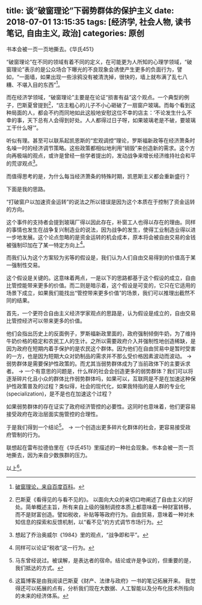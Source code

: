 title: 谈“破窗理论”下弱势群体的保护主义
date: 2018-07-01 13:15:35
tags: [经济学, 社会人物, 读书笔记, 自由主义, 政治]
categories: 原创
---

书本会被一页一页地撕去。《华氏451》

<!-- more -->

“破窗理论”在不同的领域有着不同的定义，在可能更为人所知的心理学领域，“破窗理论”表示的是公众场合下曝光的不良现象会诱使产生更多的负面行为，譬如，“一面墙，如果出现一些涂鸦没有被清洗掉，很快的，墙上就布满了乱七八糟、不堪入目的东西”[^1]。

而在经济学领域，“破窗理论”主要是在论证“损害有益”这个观点。一个典型的例子，巴斯夏曾提到[^2]，“店主粗心的儿子不小心砸破了一扇窗户玻璃。而每个看到这种局面的人，都会不约而同地如此这般地安慰这位不幸的店主：‘不论发生什么不幸的事，天下总有人会得到好处。人人都得过日子呀，如果玻璃老是不破，要玻璃工干什么呀’”。

听似有理。甚至可以联系起凯恩斯的“宏观调控”理论，罗斯福新政等在经济萧条时名噪一时的经济调节策略。这些政策都相似地利用“销毁”来创造新的需求。这个方向再极端的观点，或许是曾经一些学者提出的，发动战争来增长经济维持社会和平的荒谬观点[^3]。

而值得思考的是，为什么每当经济萧条的特殊时期，凯恩斯主义都会重新盛行？

下面是我的思路。

“打破窗户以加速资金运转”的说法之所以错误是因为这个本质在于控制了资金运转的方向。

这个事件的支持者会提到玻璃厂得以因此存在，补窗工人也得以存在的理由。同样的事情也发生在战争复兴制造业的说法，因为战争的发生，使得工业制造业得以进一步地发展。这个论点忽略的是资金运转的机会成本，原本将会被自由交易的金钱被强制印加在了某一特定方向上[^4]。

而我们认为这个方案较为劣等的假设是，我们认为人们自由交易得到的价值高于某一强制性交易。

这个假设是关键的。这意味着两点，一是以下的思路都基于这个假设的成立，自由比管控能带来更多的价值。而二则是暗示着，这个假设是可变的，它只在它适用的场景下成立，如果我们能找出“管控带来更多价值”的场景，我们可以推理出截然不同的结果。

首先，一个更符合自由主义经济学家观点的思路是，认为假设是成立的，自由交易比管控经济可以带来更多的价值。

他们会指出历史上的反面例子，罗斯福新政里面的，政府强制倾倒牛奶，为了维持牛奶价格的稳定和农民工人的生计。之所以需要政府介入并强制性地创造稀缺，是因为政府在短期内着手保护的是农民这个群体。因为他们在自由贸易中是暂时受害的一方，也是因为短期大众对奶制品的需求并不那么受价格因素波动而波动。
-> 弱势群体是需要保护性政策的。而尤其当弱势群体成为了当前政体下的主要诉求者。
-> 一个有意思的问题是，什么样的社会会创造更多的弱势群体？我们可以将逐渐碎片化且小众的群体比作弱势群体吗，如果可以，互联网是不是在加速这种保护性政策普及的过程？类似得，社会的现代化，如果我特指的是人群的专业化(specialization)，是不是也在加速这个过程？

如果弱势群体的存在证实了政府经济管控的必要性。这同时也意味着，他们更容易接受政府在政治层面实施管控的合理性。

于是我们得到一个结论[^5]。
-> 一个创造出更多碎片化群体的社会，更容易接受政府管制的行为。

联想起在雷布拉德伯里在《华氏451》里描述的一种社会现象。书本会被一页一页地撕去，因为来自少数族群的压力。

以上[^6]。

[^1]: [破窗理论，来自百度百科](https://baike.baidu.com/item/%E7%A0%B4%E7%AA%97%E7%90%86%E8%AE%BA)。
[^2]: 巴斯夏《看得见的与看不见的》。 以面向大众的亲切口吻阐述了自由主义的好处。简单概述主旨，所有来自上级的强制调控本质上都意味着一种财富转移，而不是财富创造。譬如税收，补贴等等政府行为。自由贸易，意味着一种对未知信息的探索和反馈机制，以“看不见”的方式调节市场行为。
[^3]: 想起了乔治奥威尔《1984》里的观点，“战争即和平”。
[^4]: 同样可以论证“税收”这一行为。
[^5]: 马东曾经说过。被误解，是表达者的宿命。结论或许是争议的，但重要的是，我们抵达的方式。
[^6]: 这篇博客是由我阅读巴斯夏《财产、法律与政府》一书的笔记拓展开来。 我觉得还可以拓展的点有，分析我们现在大数据、人工智能以及分布化技术所指向的未来的经济体系。



















